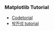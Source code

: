 ### Matplotlib Tutorial
* [Codetorial](https://codetorial.net/matplotlib/index.html)
* [박찬성 tutorial](https://nbviewer.org/github/rickiepark/handson-ml2/blob/master/tools_matplotlib.ipynb)
